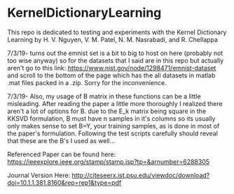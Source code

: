 # KernelDictionaryLearning
This repo is dedicated to testing and experiments with the Kernel Dictionary Learning by H. V. Nguyen, V. M. Patel, N. M. Nasrabadi, and R. Chellappa

7/3/19- turns out the emnist set is a bit to big to host on here (probably not too wise anyway) so for the datasets that I said are in this repo but actually aren't go to this link: https://www.nist.gov/node/1298471/emnist-dataset    and scroll to the bottom of the page which has the all datasets in matlab .mat files packed in a .zip. Sorry for the inconvenience.

7/3/19- Also, my usage of B matrix in these functions can be a little misleading. After reading the paper a little more thoroughly I realized there aren't a lot of options for B. due to the E_k matrix being square in the KKSVD formulation, B must have n samples in it's columns so its usually only makes sense to set B=Y, your training samples, as is done in most of the paper's formulation. Following the test scripts carefully should reveal that these are the B's I used as well... 

Referenced Paper can be found here: https://ieeexplore.ieee.org/stamp/stamp.jsp?tp=&arnumber=6288305

Journal Version Here: http://citeseerx.ist.psu.edu/viewdoc/download?doi=10.1.1.381.8160&rep=rep1&type=pdf
